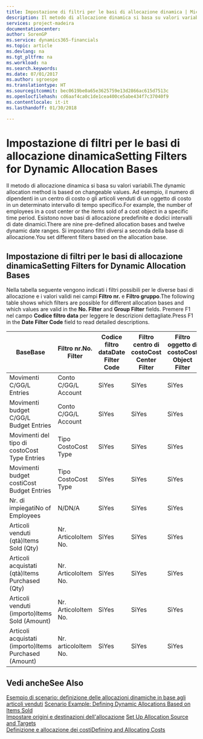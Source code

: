 ```yaml
---
title: Impostazione di filtri per le basi di allocazione dinamica | Microsoft Docs
description: Il metodo di allocazione dinamica si basa su valori variabili. Ad esempio, il numero di dipendenti in un centro di costo o gli articoli venduti di un oggetto di costo in un determinato intervallo di tempo specifico. Esistono nove basi di allocazione predefinite e dodici intervalli di date dinamici. Si impostano filtri diversi a seconda della base di allocazione.
services: project-madeira
documentationcenter: 
author: SorenGP
ms.service: dynamics365-financials
ms.topic: article
ms.devlang: na
ms.tgt_pltfrm: na
ms.workload: na
ms.search.keywords: 
ms.date: 07/01/2017
ms.author: sgroespe
ms.translationtype: HT
ms.sourcegitcommit: bec0619be0a65e3625759e13d2866ac615d7513c
ms.openlocfilehash: cd6aaf4ca0c1de1cea400ce5abe434f7c37040f9
ms.contentlocale: it-it
ms.lasthandoff: 01/30/2018

---
```

# <a name="setting-filters-for-dynamic-allocation-bases"></a><span data-ttu-id="0952f-106">Impostazione di filtri per le basi di allocazione dinamica</span><span class="sxs-lookup"><span data-stu-id="0952f-106">Setting Filters for Dynamic Allocation Bases</span></span>
<span data-ttu-id="0952f-107">Il metodo di allocazione dinamica si basa su valori variabili.</span><span class="sxs-lookup"><span data-stu-id="0952f-107">The dynamic allocation method is based on changeable values.</span></span> <span data-ttu-id="0952f-108">Ad esempio, il numero di dipendenti in un centro di costo o gli articoli venduti di un oggetto di costo in un determinato intervallo di tempo specifico.</span><span class="sxs-lookup"><span data-stu-id="0952f-108">For example, the number of employees in a cost center or the items sold of a cost object in a specific time period.</span></span> <span data-ttu-id="0952f-109">Esistono nove basi di allocazione predefinite e dodici intervalli di date dinamici.</span><span class="sxs-lookup"><span data-stu-id="0952f-109">There are nine pre-defined allocation bases and twelve dynamic date ranges.</span></span> <span data-ttu-id="0952f-110">Si impostano filtri diversi a seconda della base di allocazione.</span><span class="sxs-lookup"><span data-stu-id="0952f-110">You set different filters based on the allocation base.</span></span>  

## <a name="setting-filters-for-dynamic-allocation-bases"></a><span data-ttu-id="0952f-111">Impostazione di filtri per le basi di allocazione dinamica</span><span class="sxs-lookup"><span data-stu-id="0952f-111">Setting Filters for Dynamic Allocation Bases</span></span>  
 <span data-ttu-id="0952f-112">Nella tabella seguente vengono indicati i filtri possibili per le diverse basi di allocazione e i valori validi nei campi **Filtro nr.** e **Filtro gruppo**.</span><span class="sxs-lookup"><span data-stu-id="0952f-112">The following table shows which filters are possible for different allocation bases and which values are valid in the **No. Filter** and **Group Filter** fields.</span></span> <span data-ttu-id="0952f-113">Premere F1 nel campo **Codice filtro data** per leggere le descrizioni dettagliate.</span><span class="sxs-lookup"><span data-stu-id="0952f-113">Press F1 in the **Date Filter Code** field to read detailed descriptions.</span></span>  

|<span data-ttu-id="0952f-114">**Base**</span><span class="sxs-lookup"><span data-stu-id="0952f-114">**Base**</span></span>|<span data-ttu-id="0952f-115">**Filtro nr.**</span><span class="sxs-lookup"><span data-stu-id="0952f-115">**No. Filter**</span></span>|<span data-ttu-id="0952f-116">**Codice filtro data**</span><span class="sxs-lookup"><span data-stu-id="0952f-116">**Date Filter Code**</span></span>|<span data-ttu-id="0952f-117">**Filtro centro di costo**</span><span class="sxs-lookup"><span data-stu-id="0952f-117">**Cost Center Filter**</span></span>|<span data-ttu-id="0952f-118">**Filtro oggetto di costo**</span><span class="sxs-lookup"><span data-stu-id="0952f-118">**Cost Object Filter**</span></span>|<span data-ttu-id="0952f-119">**Filtro gruppo**</span><span class="sxs-lookup"><span data-stu-id="0952f-119">**Group Filter**</span></span>|  
|--------------|----------------------------------------|----------------------------------------------|------------------------------------------------|------------------------------------------------|------------------------------------------|  
|<span data-ttu-id="0952f-120">Movimenti C/G</span><span class="sxs-lookup"><span data-stu-id="0952f-120">G/L Entries</span></span>|<span data-ttu-id="0952f-121">Conto C/G</span><span class="sxs-lookup"><span data-stu-id="0952f-121">G/L Account</span></span>|<span data-ttu-id="0952f-122">Sì</span><span class="sxs-lookup"><span data-stu-id="0952f-122">Yes</span></span>|<span data-ttu-id="0952f-123">Sì</span><span class="sxs-lookup"><span data-stu-id="0952f-123">Yes</span></span>|<span data-ttu-id="0952f-124">Sì</span><span class="sxs-lookup"><span data-stu-id="0952f-124">Yes</span></span>|<span data-ttu-id="0952f-125">N/D</span><span class="sxs-lookup"><span data-stu-id="0952f-125">N/A</span></span>|  
|<span data-ttu-id="0952f-126">Movimenti budget C/G</span><span class="sxs-lookup"><span data-stu-id="0952f-126">G/L Budget Entries</span></span>|<span data-ttu-id="0952f-127">Conto C/G</span><span class="sxs-lookup"><span data-stu-id="0952f-127">G/L Account</span></span>|<span data-ttu-id="0952f-128">Sì</span><span class="sxs-lookup"><span data-stu-id="0952f-128">Yes</span></span>|<span data-ttu-id="0952f-129">Sì</span><span class="sxs-lookup"><span data-stu-id="0952f-129">Yes</span></span>|<span data-ttu-id="0952f-130">Sì</span><span class="sxs-lookup"><span data-stu-id="0952f-130">Yes</span></span>|<span data-ttu-id="0952f-131">Nome budget C/G</span><span class="sxs-lookup"><span data-stu-id="0952f-131">G/L Budget Name</span></span>|  
|<span data-ttu-id="0952f-132">Movimenti del tipo di costo</span><span class="sxs-lookup"><span data-stu-id="0952f-132">Cost Type Entries</span></span>|<span data-ttu-id="0952f-133">Tipo Costo</span><span class="sxs-lookup"><span data-stu-id="0952f-133">Cost Type</span></span>|<span data-ttu-id="0952f-134">Sì</span><span class="sxs-lookup"><span data-stu-id="0952f-134">Yes</span></span>|<span data-ttu-id="0952f-135">Sì</span><span class="sxs-lookup"><span data-stu-id="0952f-135">Yes</span></span>|<span data-ttu-id="0952f-136">Sì</span><span class="sxs-lookup"><span data-stu-id="0952f-136">Yes</span></span>|<span data-ttu-id="0952f-137">N/D</span><span class="sxs-lookup"><span data-stu-id="0952f-137">N/A</span></span>|  
|<span data-ttu-id="0952f-138">Movimenti budget costi</span><span class="sxs-lookup"><span data-stu-id="0952f-138">Cost Budget Entries</span></span>|<span data-ttu-id="0952f-139">Tipo Costo</span><span class="sxs-lookup"><span data-stu-id="0952f-139">Cost Type</span></span>|<span data-ttu-id="0952f-140">Sì</span><span class="sxs-lookup"><span data-stu-id="0952f-140">Yes</span></span>|<span data-ttu-id="0952f-141">Sì</span><span class="sxs-lookup"><span data-stu-id="0952f-141">Yes</span></span>|<span data-ttu-id="0952f-142">Sì</span><span class="sxs-lookup"><span data-stu-id="0952f-142">Yes</span></span>|<span data-ttu-id="0952f-143">Nome Budget</span><span class="sxs-lookup"><span data-stu-id="0952f-143">Budget Name</span></span>|  
|<span data-ttu-id="0952f-144">Nr. di impiegati</span><span class="sxs-lookup"><span data-stu-id="0952f-144">No of Employees</span></span>|<span data-ttu-id="0952f-145">N/D</span><span class="sxs-lookup"><span data-stu-id="0952f-145">N/A</span></span>|<span data-ttu-id="0952f-146">Sì</span><span class="sxs-lookup"><span data-stu-id="0952f-146">Yes</span></span>|<span data-ttu-id="0952f-147">Sì</span><span class="sxs-lookup"><span data-stu-id="0952f-147">Yes</span></span>|<span data-ttu-id="0952f-148">Sì</span><span class="sxs-lookup"><span data-stu-id="0952f-148">Yes</span></span>|<span data-ttu-id="0952f-149">N/D</span><span class="sxs-lookup"><span data-stu-id="0952f-149">N/A</span></span>|  
|<span data-ttu-id="0952f-150">Articoli venduti (qtà)</span><span class="sxs-lookup"><span data-stu-id="0952f-150">Items Sold (Qty)</span></span>|<span data-ttu-id="0952f-151">Nr. Articolo</span><span class="sxs-lookup"><span data-stu-id="0952f-151">Item No.</span></span>|<span data-ttu-id="0952f-152">Sì</span><span class="sxs-lookup"><span data-stu-id="0952f-152">Yes</span></span>|<span data-ttu-id="0952f-153">Sì</span><span class="sxs-lookup"><span data-stu-id="0952f-153">Yes</span></span>|<span data-ttu-id="0952f-154">Sì</span><span class="sxs-lookup"><span data-stu-id="0952f-154">Yes</span></span>|<span data-ttu-id="0952f-155">Cat. reg. magazzino</span><span class="sxs-lookup"><span data-stu-id="0952f-155">Inventory Posting Group</span></span>|  
|<span data-ttu-id="0952f-156">Articoli acquistati (qtà)</span><span class="sxs-lookup"><span data-stu-id="0952f-156">Items Purchased (Qty)</span></span>|<span data-ttu-id="0952f-157">Nr. Articolo</span><span class="sxs-lookup"><span data-stu-id="0952f-157">Item No.</span></span>|<span data-ttu-id="0952f-158">Sì</span><span class="sxs-lookup"><span data-stu-id="0952f-158">Yes</span></span>|<span data-ttu-id="0952f-159">Sì</span><span class="sxs-lookup"><span data-stu-id="0952f-159">Yes</span></span>|<span data-ttu-id="0952f-160">Sì</span><span class="sxs-lookup"><span data-stu-id="0952f-160">Yes</span></span>|<span data-ttu-id="0952f-161">Cat. reg. magazzino</span><span class="sxs-lookup"><span data-stu-id="0952f-161">Inventory Posting Group</span></span>|  
|<span data-ttu-id="0952f-162">Articoli venduti (importo)</span><span class="sxs-lookup"><span data-stu-id="0952f-162">Items Sold (Amount)</span></span>|<span data-ttu-id="0952f-163">Nr. Articolo</span><span class="sxs-lookup"><span data-stu-id="0952f-163">Item No.</span></span>|<span data-ttu-id="0952f-164">Sì</span><span class="sxs-lookup"><span data-stu-id="0952f-164">Yes</span></span>|<span data-ttu-id="0952f-165">Sì</span><span class="sxs-lookup"><span data-stu-id="0952f-165">Yes</span></span>|<span data-ttu-id="0952f-166">Sì</span><span class="sxs-lookup"><span data-stu-id="0952f-166">Yes</span></span>|<span data-ttu-id="0952f-167">Cat. reg. magazzino</span><span class="sxs-lookup"><span data-stu-id="0952f-167">Inventory Posting Group</span></span>|  
|<span data-ttu-id="0952f-168">Articoli acquistati (importo)</span><span class="sxs-lookup"><span data-stu-id="0952f-168">Items Purchased (Amount)</span></span>|<span data-ttu-id="0952f-169">Nr. articolo</span><span class="sxs-lookup"><span data-stu-id="0952f-169">Item No.</span></span>|<span data-ttu-id="0952f-170">Sì</span><span class="sxs-lookup"><span data-stu-id="0952f-170">Yes</span></span>|<span data-ttu-id="0952f-171">Sì</span><span class="sxs-lookup"><span data-stu-id="0952f-171">Yes</span></span>|<span data-ttu-id="0952f-172">Sì</span><span class="sxs-lookup"><span data-stu-id="0952f-172">Yes</span></span>|<span data-ttu-id="0952f-173">Cat. reg. magazzino</span><span class="sxs-lookup"><span data-stu-id="0952f-173">Inventory Posting Group</span></span>|  

## <a name="see-also"></a><span data-ttu-id="0952f-174">Vedi anche</span><span class="sxs-lookup"><span data-stu-id="0952f-174">See Also</span></span>  
 <span data-ttu-id="0952f-175">[Esempio di scenario: definizione delle allocazioni dinamiche in base agli articoli venduti](finance-scenario-example-defining-dynamic-allocations-based-on-items-sold.md) </span><span class="sxs-lookup"><span data-stu-id="0952f-175">[Scenario Example: Defining Dynamic Allocations Based on Items Sold](finance-scenario-example-defining-dynamic-allocations-based-on-items-sold.md) </span></span>  
 <span data-ttu-id="0952f-176">[Impostare origini e destinazioni dell'allocazione](finance-how-to-set-up-allocation-source-and-targets.md) </span><span class="sxs-lookup"><span data-stu-id="0952f-176">[Set Up Allocation Source and Targets](finance-how-to-set-up-allocation-source-and-targets.md) </span></span>  
 [<span data-ttu-id="0952f-177">Definizione e allocazione dei costi</span><span class="sxs-lookup"><span data-stu-id="0952f-177">Defining and Allocating Costs</span></span>](finance-define-and-allocate-costs.md)


